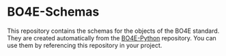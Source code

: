 # BO4E-Schemas

This repository contains the schemas for the objects of the BO4E standard.
They are created automatically from the [BO4E-Python](https://github.com/bo4e/BO4E-python) repository.
You can use them by referencing this repository in your project.
